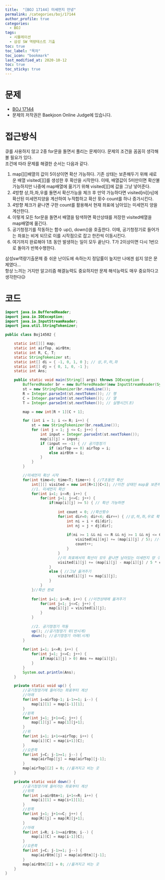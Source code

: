```yaml
---
title:  "[BOJ 17144] 미세먼지 안녕"
permalink: /categories/boj/17144
author_profile: true
categories:
  - BOJ
tags:
  - 시뮬레이션
  - 삼성 SW 역량테스트 기출
toc: true
toc_label: "목차"
toc_icon: "bookmark"
last_modified_at: 2020-10-12
toc: true
toc_sticky: true
---
```

# 문제
* [BOJ 17144](https://www.acmicpc.net/problem/17144)
* 문제의 저작권은 Baekjoon Online Judge에 있습니다.  

# 접근방식 
큐를 사용하지 않고 2중 for문을 돌면서 풀리는 문제이다. 문제의 조건을 꼼꼼히 생각해 볼 필요가 있다.  
조건에 따라 문제를 해결한 순서는 다음과 같다.  
1. map[][]배열의 값이 5이상이면 확산 가능하다. 기존 상태는 보존해두기 위해 새로운 배열 visited[][]를 생성한 후 확산을 시작한다. 이때, 배열값이 5미만이면 확산불가능하지만 나중에 map배열에 옮기기 위해 visited[][]에 값을 그냥 넣어준다.  
2. 4방향 상,하,좌,우를 돌면서 확산가능을 체크 후 만약 가능하다면 visited[ni][nj]에 확산된 미세먼지양을 계산하여 누적합하고 확산 횟수 count를 하나 증가시킨다.  
3. 4방향 체크가 끝나면 구한 count를 활용해서 현재 좌표에 남아있는 미세먼지 양을 계산한다.  
4. 이렇게 모든 for문을 돌면서 배열을 탐색하면 확산상태를 저장한 visited배열을 map배열에 옮긴다.  
5. 공기청정기를 작동하는 함수 up(), down()을 호출한다. 이때, 공기청정기로 들어가는 좌표는 비게 되므로 이를 시작점으로 잡고 한칸씩 이동시킨다.  
6. 여기까지 완료해야 1초 동안 발생하는 일이 모두 끝난다. T가 2이상이면 다시 1번으로 돌아가 반복수행한다.  

삼성sw역량기출문제 중 쉬운 난이도에 속하는지 정답률이 높지만 나에겐 쉽지 않은 문제였다...  
항상 느끼는 거지만 알고리즘 해결능력도 중요하지만 문제 해석능력도 매우 중요하다고 생각한다😥  

# 코드
```java
import java.io.BufferedReader;
import java.io.IOException;
import java.io.InputStreamReader;
import java.util.StringTokenizer;

public class Boj14502 {

	static int[][] map;
	static int airTop, airBtm;
	static int R, C, T;
	static StringTokenizer st;
	static int[] di = { -1, 0, 1, 0 }; // 상,우,하,좌
	static int[] dj = { 0, 1, 0, -1 };
	static int Ans;

	public static void main(String[] args) throws IOException {
		BufferedReader br = new BufferedReader(new InputStreamReader(System.in));
		st = new StringTokenizer(br.readLine());
		R = Integer.parseInt(st.nextToken()); // 행
		C = Integer.parseInt(st.nextToken()); // 열
		T = Integer.parseInt(st.nextToken()); // 실행시간(초)

		map = new int[R + 1][C + 1];

		for (int i = 1; i <= R; i++) {
			st = new StringTokenizer(br.readLine());
			for (int j = 1; j <= C; j++) {
				int input = Integer.parseInt(st.nextToken());
				map[i][j] = input;
				if (input == -1) { // 공기청정기
					if (airTop == 0) airTop = i;
					else airBtm = i;
				}
			}
		}

		//미세먼지 확산 시작
		for(int time=0; time<T; time++) { //T초동안 확산
			int[][] visited = new int[R+1][C+1]; //이전 상태인 map을 보존하기 위해 현재 확산 중 상태를 저장할 배열 생성
			//1. 미세먼지 확산
			for(int i=1; i<=R; i++) {
				for(int j=1; j<=C; j++) {
					if(map[i][j] >= 5) { // 확산 가능하면
						
						int count = 0; //확산횟수
						for(int dir=0; dir<4; dir++) { //상,하,좌,우로 확산 시도
							int ni = i + di[dir];
							int nj = j + dj[dir];
							
							if(ni >= 1 && ni <= R && nj >= 1 && nj <= C && map[ni][nj] != -1) { //범위 안에 있고 공기청정기가 아니라면
								visited[ni][nj] += (map[i][j] / 5); //확산된 양 저장
								count++;
							}
						}
						//이 좌표에서의 확산이 모두 끝나면 남아있는 미세먼지 양 구하기
						visited[i][j] += (map[i][j] - map[i][j] / 5 * count);
					}
					else { //그냥 옮겨주기
						visited[i][j] += map[i][j];
					}
				}
			}//확산 완료
			
			for(int i=1; i<=R; i++) { //이전상태에 옮겨주기
				for(int j=1; j<=C; j++) {
					map[i][j] = visited[i][j]; 
				}
			}
			
			//2. 공기청정기 작동
			up(); //공기청정기 위(반시계)
			down(); //공기청정기 아래(시계)
		}
		
		for(int i=1; i<=R; i++) {
			for(int j=1; j<=C; j++) {
				if(map[i][j] > 0) Ans += map[i][j];
			}
		}
		System.out.println(Ans);
	}

	private static void up() {
		//공기청정기에 들어가는 좌표부터 계산
		//아래
		for(int i=airTop-1; i-1>=1; i--) {
			map[i][1] = map[i-1][1];
		}
		//왼쪽
		for(int j=1; j+1<=C; j++) {
			map[1][j] = map[1][j+1];
		}
		//위
		for(int i=1; i+1<=airTop; i++) {
			map[i][C] = map[i+1][C];
		}
		//오른쪽
		for(int j=C; j-1>=1; j--) {
			map[airTop][j] = map[airTop][j-1];
		}
		map[airTop][2] = 0; //옮겨지고 비는 곳
	}

	private static void down() {
		//공기청정기에 들어가는 좌표부터 계산 
		//위쪽
		for(int i=airBtm+1; i+1<=R; i++) {
			map[i][1] = map[i+1][1];
		}
		//왼쪽
		for(int j=1; j+1<=C; j++) {
			map[R][j] = map[R][j+1];
		}
		//아래
		for(int i=R; i-1>=airBtm; i--) {
			map[i][C] = map[i-1][C];
		}
		//오른쪽
		for(int j=C; j-1>=1; j--) {
			map[airBtm][j] = map[airBtm][j-1];
		}
		map[airBtm][2] = 0; //옮겨지고 비는 곳
	}
}
```